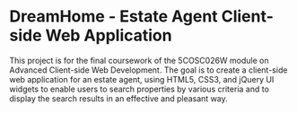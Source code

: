 # DreamHome - Estate Agent Client-side Web Application

This project is for the final coursework of the 5COSC026W module on Advanced Client-side Web Development. The goal is to create a client-side web application for an estate agent, using HTML5, CSS3, and jQuery UI widgets to enable users to search properties by various criteria and to display the search results in an effective and pleasant way. 
